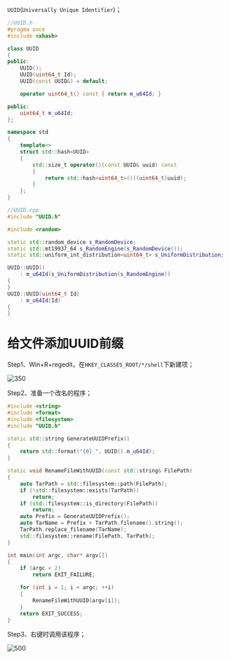 `UUID`(`Universally Unique Identifier`)；

```cpp
//UUID.h
#pragma once
#include <xhash>

class UUID
{
public:
	UUID();
	UUID(uint64_t Id);
	UUID(const UUID&) = default;

	operator uint64_t() const { return m_u64Id; }

public:
	uint64_t m_u64Id;
};

namespace std
{
	template<>
	struct std::hash<UUID>
	{
		std::size_t operator()(const UUID& uuid) const
		{
			return std::hash<uint64_t>()((uint64_t)uuid);
		}
	};
}
```

```cpp
//UUID.cpp
#include "UUID.h"

#include <random>

static std::random_device s_RandomDevice;
static std::mt19937_64 s_RandomEngine(s_RandomDevice());
static std::uniform_int_distribution<uint64_t> s_UniformDistribution;

UUID::UUID()
	: m_u64Id(s_UniformDistribution(s_RandomEngine))
{
}
UUID::UUID(uint64_t Id)
	: m_u64Id(Id)
{
}
```

# 给文件添加UUID前缀

Step1、Win+R+regedit，在`HKEY_CLASSES_ROOT/*/shell`下新建项；

![350](https://pic-1315225359.cos.ap-shanghai.myqcloud.com/20241220183353.png)

Step2、准备一个改名的程序；

```cpp
#include <string>
#include <format>
#include <filesystem>
#include "UUID.h"

static std::string GenerateUUIDPrefix() 
{
    return std::format("{0}_", UUID().m_u64Id);
}

static void RenameFileWithUUID(const std::string& FilePath)
{
    auto TarPath = std::filesystem::path(FilePath);
    if (!std::filesystem::exists(TarPath))
        return;
    if (std::filesystem::is_directory(FilePath))
        return;
    auto Prefix = GenerateUUIDPrefix();
    auto TarName = Prefix + TarPath.filename().string();
    TarPath.replace_filename(TarName);
    std::filesystem::rename(FilePath, TarPath);
}

int main(int argc, char* argv[])
{
    if (argc < 2)
        return EXIT_FAILURE;

    for (int i = 1; i < argc; ++i)
    {
        RenameFileWithUUID(argv[i]);
    }
    return EXIT_SUCCESS;
}
```

Step3、右键时调用该程序；

![500](https://pic-1315225359.cos.ap-shanghai.myqcloud.com/20241220183459.png)

